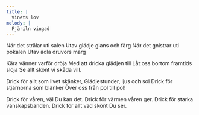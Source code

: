 ```yaml
---
title: |
  Vinets lov
melody: |
  Fjäriln vingad
---
```

När det strålar uti salen
Utav glädje glans och färg
När det gnistrar uti pokalen
Utav ädla druvors märg

Kära vänner varför dröja
Med att dricka glädjen till
Låt oss bortom framtids slöja
Se allt skönt vi skåda vill.

Drick för allt som livet skänker,
Glädjestunder, ljus och sol
Drick för stjärnorna som blänker
Över oss från pol till pol!

Drick för våren, väl Du kan det.
Drick för värmen våren ger.
Drick för starka vänskapsbanden.
Drick för allt vad skönt Du ser.